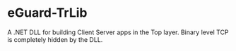 eGuard-TrLib
============

A .NET DLL for building Client Server apps in the Top layer. Binary level TCP is completely hidden by the DLL.